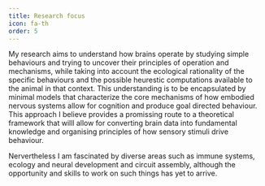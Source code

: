 ```yaml
---
title: Research focus
icon: fa-th
order: 5
---
```



My research aims to understand how brains operate by studying simple behaviours and trying to uncover their principles of operation and mechanisms, while taking into account the ecological rationality of the specific behaviours and the possible heurestic computations available to the animal in that context.
This understanding is to be encapsulated by minimal models that characterize the core mechanisms of how embodied nervous systems allow for cognition and produce goal directed behaviour. 
This approach I believe provides a promissing route to a theoretical framework that willl allow for converting brain data into fundamental knowledge and organising principles of how sensory stimuli drive behaviour.


Nervertheless I am fascinated by diverse areas such as immune systems, ecology and neural development and circuit assembly,  although the opportunity and skills to work on such things has yet to arrive.      

